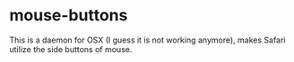 # mouse-buttons
This is a daemon for OSX (I guess it is not working anymore), makes Safari utilize the side buttons of mouse.
